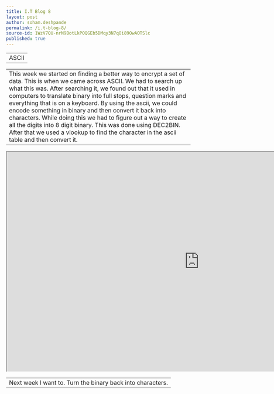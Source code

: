 ```yaml
---
title: I.T Blog 8
layout: post
author: soham.deshpande
permalink: /i.t-blog-8/
source-id: 1WzV7QU-nrN9BotLkPOQGEb5DMqy3N7qOi89OwAOTSlc
published: true
---
```

<table>
  <tr>
    <td>ASCII</td>
  </tr>
</table>


<table>
  <tr>
    <td>This week we started on finding a better way to encrypt a set of data. This is when we came across ASCII. We had to search up what this was. After searching it, we found out that it used in computers to translate binary into full stops, question marks and everything that is on a keyboard. By using the ascii, we could encode something in binary and then convert it back into characters. While doing this we had to figure out a way to create all the digits into 8 digit binary. This was done using DEC2BIN. After that we used a vlookup to find the character in the ascii table and then convert it. 
</td>
  </tr>
</table>
<iframe height="600px" width="1050px" src="https://docs.google.com/spreadsheets/d/e/2PACX-1vRSE8K5XYRg7zCUyhJBQ-TMJ3RACjEL2-9shRRYkaahKFiWBTRTQx6cVLOcnBr7UnAdhorzAZyhVB1x/pubhtml?widget=true&amp;headers=false"></iframe>


<table>
  <tr>
    <td>Next week I want to. Turn the binary back into characters.</td>
  </tr>
</table>


